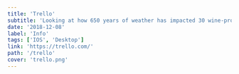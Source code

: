 ```yaml
---
title: 'Trello'
subtitle: 'Looking at how 650 years of weather has impacted 30 wine-producing regions in Europe.'
date: '2018-12-08'
label: 'Info'
tags: ['IOS', 'Desktop']
link: 'https://trello.com/'
path: '/trello'
cover: 'trello.png'
---
```

